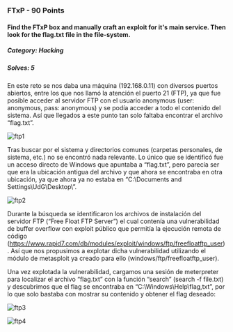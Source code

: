 ### FTxP - 90 Points
#### Find the FTxP box and manually craft an exploit for it's main service. Then look for the flag.txt file in the file-system.

##### Category: Hacking 
##### Solves: 5 

En este reto se nos daba una máquina (192.168.0.11) con diversos puertos abiertos, entre los que nos llamó la atención el puerto 21 (FTP), ya que fue posible acceder al servidor FTP con el usuario anonymous (user: anonymous, pass: anonymous) y se podía acceder a todo el contenido del sistema. Así que llegados a este punto tan solo faltaba encontrar el archivo “flag.txt”.

![ftp1](https://user-images.githubusercontent.com/38633962/42778211-a6f6a1b6-893c-11e8-9de4-d385ee4a6559.png)

Tras buscar por el sistema y directorios comunes (carpetas personales, de sistema, etc.) no se encontró nada relevante. Lo único que se identificó fue un acceso directo de Windows que apuntaba a “flag.txt”, pero parecía ser que era la ubicación antigua del archivo y que ahora se encontraba en otra ubicación, ya que ahora ya no estaba en “C:\Documents and Settings\UdG\Desktop\”.

![ftp2](https://user-images.githubusercontent.com/38633962/42778225-b4c6ec6a-893c-11e8-8fb7-188713cdb34e.png)

Durante la búsqueda se identificaron los archivos de instalación del servidor FTP (“Free Float FTP Server”) el cual contenía una vulnerabilidad de buffer overflow con exploit público que permitía la ejecución remota de código (https://www.rapid7.com/db/modules/exploit/windows/ftp/freefloatftp_user). Así que nos propusimos a explotar dicha vulnerabilidad utilizando el módulo de metasploit ya creado para ello (windows/ftp/freefloatftp_user).

Una vez explotada la vulnerabilidad, cargamos una sesión de meterpreter para localizar el archivo “flag.txt” con la función “search” (search -f file.txt) y descubrimos que el flag se encontraba en “C:\Windows\Help\flag,txt”, por lo que solo bastaba con mostrar su contenido y obtener el flag deseado:

![ftp3](https://user-images.githubusercontent.com/38633962/42778237-c08d05fc-893c-11e8-8772-5eee44f8591c.png)

![ftp4](https://user-images.githubusercontent.com/38633962/42778259-d0838d14-893c-11e8-8b51-5d264701b816.png)
